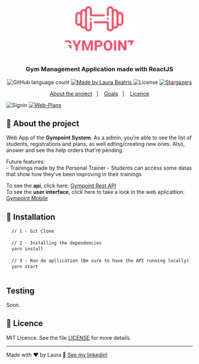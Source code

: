 <h1 align="center">
  <img alt="Gympoint" title="Gympoint" src=".github/logo.png" width="200px" style="border-radius:100px"/>
</h1>

<h3 align="center">
  Gym Management Application made with ReactJS
</h3>


<p align="center">
  <img alt="GitHub language count" src="https://img.shields.io/github/languages/count/LauraBeatris/gympoint-web?color=%23EE4D64">

  <a href="https://www.linkedin.com/in/laurabeatris/">
    <img alt="Made by Laura Beatris" src="https://img.shields.io/badge/made%20by-laurabeatris-%23EE4D64">
  </a>

  <img alt="License" src="https://img.shields.io/badge/licence-MIT-%23EE4D64">

  <a href="https://github.com/LauraBeatris/projects_store/stargazers">
    <img alt="Stargazers" src="https://img.shields.io/github/stars/LauraBeatris/gympoint-web?color=%23EE4D64">
  </a>
</p>

<p align="center">
  <a href="#rocket-about-the-project">About the project</a>&nbsp;&nbsp;&nbsp;|&nbsp;&nbsp;&nbsp;
  <a href="#ballot_box_with_check-goals">Goals</a>&nbsp;&nbsp;&nbsp;|&nbsp;&nbsp;&nbsp;
  <a href="#memo-licence">Licence</a>
</p>

![Signin](https://ibb.co/3yn1tVZ)
<a href="https://ibb.co/8dBBLPW"><img src="https://i.ibb.co/gP77Lt5/Web-Plans.png" alt="Web-Plans" border="0"></a>

## :rocket: About the project
  Web App of the **Gympoint System**. As a admin, you're able to see the list of students, registrations and plans, as well edting/creating new ones. Also, answer and see the help orders that're pending. 
  
  Future features: 
  <br>
    - Trainings made by the Personal Trainer
    - Students can access some datas that show how they've been improving in their trainings
 
 To see the **api**, click here: [Gympoint Rest API](https://github.com/LauraBeatris/gympoint-api)
 <br>
  To see the **user interface**, click here to take a look in the web aplicattion: [Gympoint Mobile](https://github.com/LauraBeatris/gympoint-mobile)

## :rocket: Installation 

```   
  // 1 - Git Clone
  
  // 2 - Installing the dependencies
  yarn install
  
  // 3 - Run de apllication (Be sure to have the API running locally)
  yarn start
  
```

## Testing 
Soon.


## :memo: Licence

MIT Licence. See the file [LICENSE](LICENSE.md) for more details.

---

Made with ♥ by Laura :wave: [See my linkedin!](https://www.linkedin.com/in/laurabeatris/)
